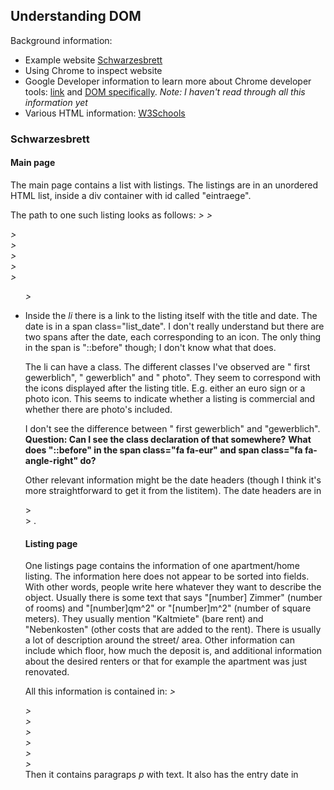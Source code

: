 ## Understanding DOM

Background information:
- Example website [Schwarzesbrett](http://schwarzesbrett.bremen.de/verkauf-angebote/rubrik/wohnung-mietangebote-verkauf.html)
- Using Chrome to inspect website
- Google Developer information to learn more about Chrome developer tools: [link](https://developer.chrome.com/devtools) and [DOM specifically](https://developer.chrome.com/devtools/docs/dom-and-styles). _Note: I haven't read through all this information yet_
- Various HTML information: [W3Schools](http://www.w3schools.com)

### Schwarzesbrett
#### Main page
The main page contains a list with listings. The listings are in an unordered HTML list, inside a div container with id called "eintraege".

The path to one such listing looks as follows:
_<html> > <body> > <div id="ip_content_wrapper"> > <div id="container"> > <div class="main_content"> > <div class="article rubrik"> > <div id="eintraege"> > <ul class="content_list_eintraege_list"> > <li class>_

Inside the _li_ there is a link to the listing itself with the title and date. The date is in a span class="list_date". I don't really understand but there are two spans after the date, each corresponding to an icon. The only thing in the span is "::before" though; I don't know what that does.

The li can have a class. The different classes I've observed are " first gewerblich", " gewerblich" and " photo". They seem to correspond with the icons displayed after the listing title. E.g. either an euro sign or a photo icon. This seems to indicate whether a listing is commercial and whether there are photo's included.

I don't see the difference between " first gewerblich" and "gewerblich". 
**Question: Can I see the class declaration of that somewhere?**
**What does "::before" in the span class="fa fa-eur" and span class="fa fa-angle-right" do?**

Other relevant information might be the date headers (though I think it's more straightforward to get it from the listitem). The date headers are in <div class="article_rubrik"> > <div id="eintraege"> > <span class="date_headline" id="[somedate in text form]">.

#### Listing page
One listings page contains the information of one apartment/home listing. The information here does not appear to be sorted into fields. With other words, people write here whatever they want to describe the object. Usually there is some text that says "[number] Zimmer" (number of rooms) and "[number]qm^2" or "[number]m^2" (number of square meters). They usually mention "Kaltmiete" (bare rent) and "Nebenkosten" (other costs that are added to the rent). There is usually a lot of description around the street/ area. Other information can include which floor, how much the deposit is, and additional information about the desired renters or that for example the apartment was just renovated. 

All this information is contained in:
_<html> > <div id="ip_page_wrapper"> > <div id="content_wrapper"> > <div class="centerframe" id="mainframe"> > <div id="container"> > <div class="main_content"> > <div class="article anzeige" id="main" role="main"> > <div id="gewerbliche_anzeige">_
Then it contains paragraps _p_ with text. It also has the entry date in <p class="entry_date"> 